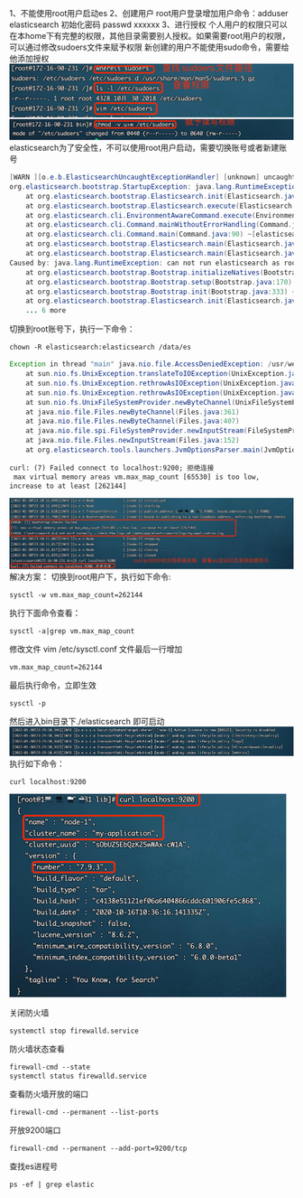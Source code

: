 1、不能使用root用户启动es 2、创建用户 root用户登录增加用户命令：adduser elasticsearch 初始化密码 passwd xxxxxx 3、进行授权
个人用户的权限只可以在本home下有完整的权限，其他目录需要别人授权。如果需要root用户的权限，可以通过修改sudoers文件来赋予权限 新创建的用户不能使用sudo命令，需要给他添加授权
![img.png](img.png)
![img_1.png](img_1.png)
elasticsearch为了安全性，不可以使用root用户启动，需要切换账号或者新建账号

```java
[WARN ][o.e.b.ElasticsearchUncaughtExceptionHandler] [unknown] uncaught exception in thread [main]
org.elasticsearch.bootstrap.StartupException: java.lang.RuntimeException: can not run elasticsearch as root
    at org.elasticsearch.bootstrap.Elasticsearch.init(Elasticsearch.java:163) ~[elasticsearch-6.6.0.jar:6.6.0]
    at org.elasticsearch.bootstrap.Elasticsearch.execute(Elasticsearch.java:150) ~[elasticsearch-6.6.0.jar:6.6.0]
    at org.elasticsearch.cli.EnvironmentAwareCommand.execute(EnvironmentAwareCommand.java:86) ~[elasticsearch-6.6.0.jar:6.6.0]
    at org.elasticsearch.cli.Command.mainWithoutErrorHandling(Command.java:124) ~[elasticsearch-cli-6.6.0.jar:6.6.0]
    at org.elasticsearch.cli.Command.main(Command.java:90) ~[elasticsearch-cli-6.6.0.jar:6.6.0]
    at org.elasticsearch.bootstrap.Elasticsearch.main(Elasticsearch.java:116) ~[elasticsearch-6.6.0.jar:6.6.0]
    at org.elasticsearch.bootstrap.Elasticsearch.main(Elasticsearch.java:93) ~[elasticsearch-6.6.0.jar:6.6.0]
Caused by: java.lang.RuntimeException: can not run elasticsearch as root
    at org.elasticsearch.bootstrap.Bootstrap.initializeNatives(Bootstrap.java:103) ~[elasticsearch-6.6.0.jar:6.6.0]
    at org.elasticsearch.bootstrap.Bootstrap.setup(Bootstrap.java:170) ~[elasticsearch-6.6.0.jar:6.6.0]
    at org.elasticsearch.bootstrap.Bootstrap.init(Bootstrap.java:333) ~[elasticsearch-6.6.0.jar:6.6.0]
    at org.elasticsearch.bootstrap.Elasticsearch.init(Elasticsearch.java:159) ~[elasticsearch-6.6.0.jar:6.6.0]
    ... 6 more
```

切换到root账号下，执行一下命令：

```shell
chown -R elasticsearch:elasticsearch /data/es
```

```java
Exception in thread "main" java.nio.file.AccessDeniedException: /usr/web/elasticsearch/elasticsearch-6.6.0/config/jvm.options
    at sun.nio.fs.UnixException.translateToIOException(UnixException.java:84)
    at sun.nio.fs.UnixException.rethrowAsIOException(UnixException.java:102)
    at sun.nio.fs.UnixException.rethrowAsIOException(UnixException.java:107)
    at sun.nio.fs.UnixFileSystemProvider.newByteChannel(UnixFileSystemProvider.java:214)
    at java.nio.file.Files.newByteChannel(Files.java:361)
    at java.nio.file.Files.newByteChannel(Files.java:407)
    at java.nio.file.spi.FileSystemProvider.newInputStream(FileSystemProvider.java:384)
    at java.nio.file.Files.newInputStream(Files.java:152)
    at org.elasticsearch.tools.launchers.JvmOptionsParser.main(JvmOptionsParser.java:60)
```

```shell
curl: (7) Failed connect to localhost:9200; 拒绝连接
 max virtual memory areas vm.max_map_count [65530] is too low, increase to at least [262144]
```

![img_3.png](img_3.png)
解决方案： 切换到root用户下，执行如下命令:

```shell
sysctl -w vm.max_map_count=262144
```

执行下面命令查看：

```shell
sysctl -a|grep vm.max_map_count
```

修改文件 vim /etc/sysctl.conf 文件最后一行增加

```shell
vm.max_map_count=262144
```

最后执行命令，立即生效

```shell
sysctl -p
```

然后进入bin目录下./elasticsearch 即可启动
![img_4.png](img_4.png)
执行如下命令：

```shell
curl localhost:9200
```

![img_5.png](img_5.png)

关闭防火墙

```shell
systemctl stop firewalld.service
```

防火墙状态查看

```shell
firewall-cmd --state
systemctl status firewalld.service
```

查看防火墙开放的端口

```shell
firewall-cmd --permanent --list-ports
```

开放9200端口

```shell
firewall-cmd --permanent --add-port=9200/tcp
```

查找es进程号
```shell
ps -ef | grep elastic
```

